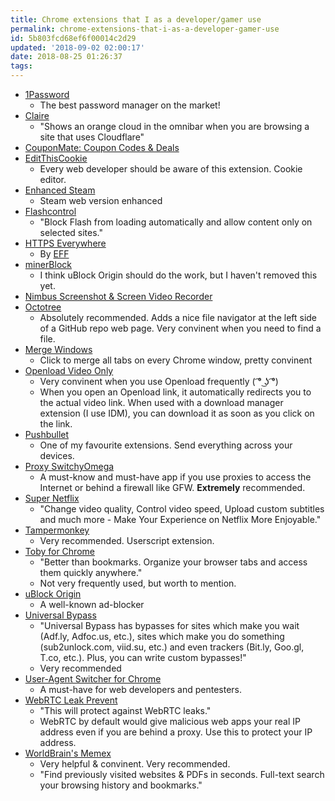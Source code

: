 ```yaml
---
title: Chrome extensions that I as a developer/gamer use
permalink: chrome-extensions-that-i-as-a-developer-gamer-use
id: 5b803fcd68ef6f00014c2d29
updated: '2018-09-02 02:00:17'
date: 2018-08-25 01:26:37
tags:
---
```


* [1Password](https://1password.com)
    * The best password manager on the market!
* [Claire](https://chrome.google.com/webstore/detail/claire/fgbpcgddpmjmamlibbaobboigaijnmkl)
    * "Shows an orange cloud in the omnibar when you are browsing a site that uses Cloudflare"
* [CouponMate: Coupon Codes & Deals](https://chrome.google.com/webstore/detail/couponmate-coupon-codes-d/adbhdjeibblklgabojjefiakbcienead)
* [EditThisCookie](https://chrome.google.com/webstore/detail/fngmhnnpilhplaeedifhccceomclgfbg)
    * Every web developer should be aware of this extension. Cookie editor.
* [Enhanced Steam](https://www.enhancedsteam.com/)
    * Steam web version enhanced
* [Flashcontrol](https://chrome.google.com/webstore/detail/flashcontrol/mfidmkgnfgnkihnjeklbekckimkipmoe)
    * "Block Flash from loading automatically and allow content only on selected sites."
* [HTTPS Everywhere](https://chrome.google.com/webstore/detail/https-everywhere/gcbommkclmclpchllfjekcdonpmejbdp)
    * By [EFF](https://www.eff.org/)
* [minerBlock](https://chrome.google.com/webstore/detail/minerblock/emikbbbebcdfohonlaifafnoanocnebl)
    * I think uBlock Origin should do the work, but I haven't removed this yet.
* [Nimbus Screenshot & Screen Video Recorder](https://nimbus.everhelper.me/)
* [Octotree](https://github.com/buunguyen/octotree)
    * Absolutely recommended. Adds a nice file navigator at the left side of a GitHub repo web page. Very convinent when you need to find a file.
* [Merge Windows](https://chrome.google.com/webstore/detail/merge-windows/mmpokgfcmbkfdeibafoafkiijdbfblfg)
    * Click to merge all tabs on every Chrome window, pretty convinent
* [Openload Video Only](https://chrome.google.com/webstore/detail/openload-video-only/leallakffbiflfgpmamdgcojddnbfdgo)
    * Very convinent when you use Openload frequently ( ͡° ͜ʖ ͡°)
    * When you open an Openload link, it automatically redirects you to the actual video link. When used with a download manager extension (I use IDM), you can download it as soon as you click on the link.
* [Pushbullet](https://www.pushbullet.com/)
    * One of my favourite extensions. Send everything across your devices.
* [Proxy SwitchyOmega](https://chrome.google.com/webstore/detail/proxy-switchyomega/padekgcemlokbadohgkifijomclgjgif)
    * A must-know and must-have app if you use proxies to access the Internet or behind a firewall like GFW. **Extremely** recommended.
* [Super Netflix](https://chrome.google.com/webstore/detail/super-netflix/aioencjhbaolepcoappllicjebblphoc)
    * "Change video quality, Control video speed, Upload custom subtitles and much more - Make Your Experience on Netflix More Enjoyable."
* [Tampermonkey](https://chrome.google.com/webstore/detail/tampermonkey/dhdgffkkebhmkfjojejmpbldmpobfkfo)
    * Very recommended. Userscript extension.
* [Toby for Chrome](https://chrome.google.com/webstore/detail/toby-for-chrome/hddnkoipeenegfoeaoibdmnaalmgkpip)
    * "Better than bookmarks. Organize your browser tabs and access them quickly anywhere."
    * Not very frequently used, but worth to mention.
* [uBlock Origin](https://chrome.google.com/webstore/detail/ublock-origin/cjpalhdlnbpafiamejdnhcphjbkeiagm)
    * A well-known ad-blocker
* [Universal Bypass](https://chrome.google.com/webstore/detail/universal-bypass/aihomhdbhpnpmcnnbckjjcebjoikpihj)
    * "Universal Bypass has bypasses for sites which make you wait (Adf.ly, Adfoc.us, etc.), sites which make you do something (sub2unlock.com, viid.su, etc.) and even trackers (Bit.ly, Goo.gl, T.co, etc.). Plus, you can write custom bypasses!"
    * Very recommended
* [User-Agent Switcher for Chrome](https://chrome.google.com/webstore/detail/user-agent-switcher-for-c/djflhoibgkdhkhhcedjiklpkjnoahfmg)
    * A must-have for web developers and pentesters.
* [WebRTC Leak Prevent](https://chrome.google.com/webstore/detail/webrtc-leak-prevent/eiadekoaikejlgdbkbdfeijglgfdalml)
    * "This will protect against WebRTC leaks."
    * WebRTC by default would give malicious web apps your real IP address even if you are behind a proxy. Use this to protect your IP address.
* [WorldBrain's Memex](https://chrome.google.com/webstore/detail/worldbrains-memex/abkfbakhjpmblaafnpgjppbmioombali)
    * Very helpful & convinent. Very recommended.
    * "Find previously visited websites & PDFs in seconds. Full-text search your browsing history and bookmarks."
